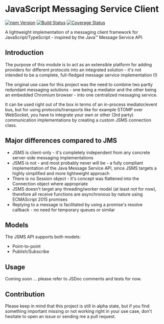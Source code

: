 # JavaScript Messaging Service Client

<a href="https://www.npmjs.com/package/jsms-client"><img alt="npm Version" src="https://img.shields.io/npm/v/jsms-client.svg"></a>
<a href="https://travis-ci.org/rfruesmer/jsms-client"><img alt="Build Status" src="https://travis-ci.org/rfruesmer/jsms-client.svg?branch=master"></a>
<a href="https://codecov.io/gh/rfruesmer/jsms-client"><img alt="Coverage Status" src="https://codecov.io/gh/rfruesmer/jsms-client/master.svg"></a>

A lightweight implementation of a messaging client framework for JavaScript/TypeScript - inspired by the Java™ Message Service API.

## Introduction

The purpose of this module is to act as an extensible platform for adding providers for different protocols into an integrated solution - it's not intended to be a complete, full-fledged message service implementation (!)

The original use case for this project was the need to combine two partly redundant messaging solutions - one being a mediator and the other being an embedded Chromium browser - into one centralized messaging service.

It can be used right out of the box in terms of an in-process mediator/event bus, but for using protocols/transports like for example STOMP over WebSocket, you have to integrate your own or other (3rd party) communication implementations by creating a custom JSMS connection class.

## Major differences compared to JMS

- JSMS is client-only - it's completely independent from any concrete server-side messaging implementations
- JSMS is not - and most probably never will be - a fully compliant implementation of the Java Message Service API, since JSMS targets a highly simplified and more lightweight approach
- There is no Session object - it's concept was flattened into the Connection object where appropriate
- JSMS doesn't target any threading/worker model (at least not for now), therefore all receive functions are asynchronous by nature using ECMAScript 2015 promises
- Replying to a message is facilitated by using a promise's resolve callback - no need for temporary queues or similar

## Models

The JSMS API supports both models:

- Point-to-point
- Publish/Subscribe

## Usage

Coming soon ... please refer to JSDoc comments and tests for now.

## Contribution

Please keep in mind that this project is still in alpha state, but if you find something important missing or not working right in your use case, don't hesitate to open an issue or sending me a pull request.
